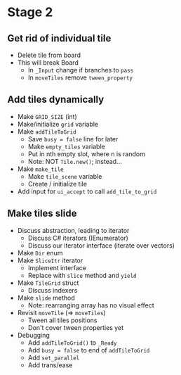 # Stage 2

## Get rid of individual tile

- Delete tile from board
- This will break Board
	+ In `_Input` change if branches to `pass`
	+ In `moveTiles` remove `tween_property`

## Add tiles dynamically

- Make `GRID_SIZE` (int)
- Make/initialize `grid` variable
- Make `addTileToGrid`
  + Save `busy = false` line for later
  + Make `empty_tiles` variable
  + Put in nth empty slot, where n is random
  + Note: NOT `Tile.new()`; instead...
- Make `make_tile`
  + Make `tile_scene` variable
  + Create / initialize tile
- Add input for `ui_accept` to call `add_tile_to_grid`

## Make tiles slide

- Discuss abstraction, leading to iterator
  + Discuss C# iterators (IEnumerator)
  + Discuss our iterator interface (iterate over vectors)
- Make `Dir` enum
- Make `SliceItr` iterator
  + Implement interface
  + Replace with `slice` method and `yield`
- Make `TileGrid` struct
  + Discuss indexers
- Make `slide` method
  + Note: rearranging array has no visual effect
- Revisit `moveTile` (=> `moveTiles`)
  + Tween all tiles positions
  + Don't cover tween properties yet
- Debugging
  - Add `addTileToGrid()` to `_Ready`
  - Add `busy = false` to end of `addTileToGrid`
  - Add `set_parallel`
  - Add trans/ease
